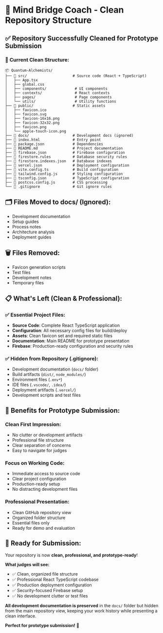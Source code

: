 # 🧹 Mind Bridge Coach - Clean Repository Structure

## ✅ **Repository Successfully Cleaned for Prototype Submission**

### 📁 **Current Clean Structure:**

```
📦 Quantum-Alchemists/
├── 📁 src/                     # Source code (React + TypeScript)
│   ├── App.tsx
│   ├── global.css
│   ├── components/             # UI components
│   ├── contexts/               # React contexts
│   ├── pages/                  # Page components
│   └── utils/                  # Utility functions
├── 📁 public/                  # Static assets
│   ├── favicon.ico
│   ├── favicon.svg
│   ├── favicon-16x16.png
│   ├── favicon-32x32.png
│   ├── favicon.png
│   └── apple-touch-icon.png
├── 📁 docs/                    # Development docs (ignored)
├── 📄 index.html               # Entry point
├── 📄 package.json             # Dependencies
├── 📄 README.md                # Project documentation
├── 📄 firebase.json            # Firebase configuration
├── 📄 firestore.rules          # Database security rules
├── 📄 firestore.indexes.json   # Database indexes
├── 📄 vercel.json              # Deployment configuration
├── 📄 vite.config.ts           # Build configuration
├── 📄 tailwind.config.js       # Styling configuration
├── 📄 tsconfig.json            # TypeScript configuration
├── 📄 postcss.config.js        # CSS processing
└── 📄 .gitignore               # Git ignore rules
```

## 🗂️ **Files Moved to docs/ (Ignored):**
- Development documentation
- Setup guides
- Process notes
- Architecture analysis
- Deployment guides

## 🗑️ **Files Removed:**
- Favicon generation scripts
- Test files
- Development notes
- Temporary files

## 📋 **What's Left (Clean & Professional):**

### ✅ **Essential Project Files:**
- **Source Code**: Complete React TypeScript application
- **Configuration**: All necessary config files for build/deploy
- **Assets**: Clean favicon set and required static files
- **Documentation**: Main README for prototype presentation
- **Firebase**: Production-ready configuration and security rules

### ✅ **Hidden from Repository (.gitignore):**
- Development documentation (`docs/` folder)
- Build artifacts (`dist/`, `node_modules/`)
- Environment files (`.env*`)
- IDE files (`.vscode/`, `.idea/`)
- Deployment artifacts (`.vercel/`)
- Development scripts and test files

## 🎯 **Benefits for Prototype Submission:**

### **Clean First Impression:**
- No clutter or development artifacts
- Professional file structure
- Clear separation of concerns
- Easy to navigate for judges

### **Focus on Working Code:**
- Immediate access to source code
- Clear project configuration
- Production-ready setup
- No distracting development files

### **Professional Presentation:**
- Clean GitHub repository view
- Organized folder structure
- Essential files only
- Ready for demo and evaluation

## 🚀 **Ready for Submission:**

Your repository is now **clean, professional, and prototype-ready**! 

**What judges will see:**
- ✅ Clean, organized file structure
- ✅ Professional React TypeScript codebase
- ✅ Production deployment configuration
- ✅ Security-focused Firebase setup
- ✅ No development clutter or test files

**All development documentation is preserved** in the `docs/` folder but hidden from the main repository view, keeping your work history while presenting a clean interface.

**Perfect for prototype submission!** 🌟